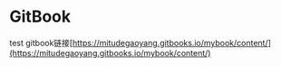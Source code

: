# GitBook

test
gitbook链接[https://mitudegaoyang.gitbooks.io/mybook/content/](https://mitudegaoyang.gitbooks.io/mybook/content/)

